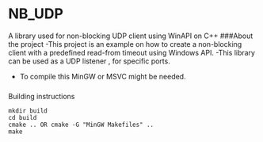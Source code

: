 # NB_UDP
A library used for non-blocking UDP client using WinAPI on C++
###About the project
-This project is an example on how to create a non-blocking client with a predefined read-from timeout using Windows API.
-This library can be used as a UDP listener , for specific ports.

- To compile this MinGW or MSVC might be needed.
###
Building instructions
 
```
mkdir build 
cd build
cmake .. OR cmake -G "MinGW Makefiles" ..
make
```
